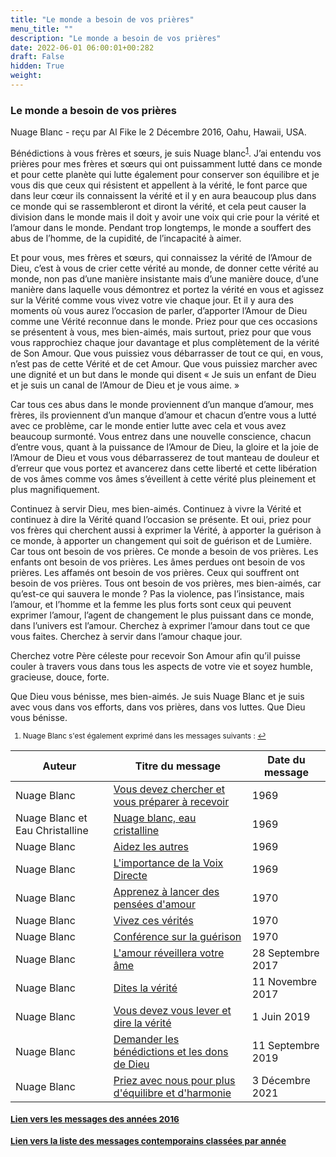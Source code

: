 ```yaml
---
title: "Le monde a besoin de vos prières"
menu_title: ""
description: "Le monde a besoin de vos prières"
date: 2022-06-01 06:00:01+00:282
draft: False
hidden: True
weight:
---
```

### Le monde a besoin de vos prières

Nuage Blanc - reçu par Al Fike le 2 Décembre 2016, Oahu, Hawaii, USA.

Bénédictions à vous frères et sœurs, je suis Nuage blanc<sup id="a1">[1](#f1)</sup>. J’ai entendu vos prières pour mes frères et sœurs qui ont puissamment lutté dans ce monde et pour cette planète qui lutte également pour conserver son équilibre et je vous dis que ceux qui résistent et appellent à la vérité, le font parce que dans leur cœur ils connaissent la vérité et il y en aura beaucoup plus dans ce monde qui se rassembleront et diront la vérité, et cela peut causer la division dans le monde mais il doit y avoir une voix qui crie pour la vérité et l’amour dans le monde. Pendant trop longtemps, le monde a souffert des abus de l’homme, de la cupidité, de l’incapacité à aimer.

Et pour vous, mes frères et sœurs, qui connaissez la vérité de l’Amour de Dieu, c’est à vous de crier cette vérité au monde, de donner cette vérité au monde, non pas d’une manière insistante mais d’une manière douce, d’une manière dans laquelle vous démontrez et portez la vérité en vous et agissez sur la Vérité comme vous vivez votre vie chaque jour. Et il y aura des moments où vous aurez l’occasion de parler, d’apporter l’Amour de Dieu comme une Vérité reconnue dans le monde. Priez pour que ces occasions se présentent à vous, mes bien-aimés, mais surtout, priez pour que vous vous rapprochiez chaque jour davantage et plus complètement de la vérité de Son Amour. Que vous puissiez vous débarrasser de tout ce qui, en vous, n’est pas de cette Vérité et de cet Amour. Que vous puissiez marcher avec une dignité et un but dans le monde qui disent « Je suis un enfant de Dieu et je suis un canal de l’Amour de Dieu et je vous aime. »

Car tous ces abus dans le monde proviennent d’un manque d’amour, mes frères, ils proviennent d’un manque d’amour et chacun d’entre vous a lutté avec ce problème, car le monde entier lutte avec cela et vous avez beaucoup surmonté. Vous entrez dans une nouvelle conscience, chacun d’entre vous, quant à la puissance de l’Amour de Dieu, la gloire et la joie de l’Amour de Dieu et vous vous débarrasserez de tout manteau de douleur et d’erreur que vous portez et avancerez dans cette liberté et cette libération de vos âmes comme vos âmes s’éveillent à cette vérité plus pleinement et plus magnifiquement.

Continuez à servir Dieu, mes bien-aimés. Continuez à vivre la Vérité et continuez à dire la Vérité quand l’occasion se présente. Et oui, priez pour vos frères qui cherchent aussi à exprimer la Vérité, à apporter la guérison à ce monde, à apporter un changement qui soit de guérison et de Lumière. Car tous ont besoin de vos prières. Ce monde a besoin de vos prières. Les enfants ont besoin de vos prières. Les âmes perdues ont besoin de vos prières. Les affamés ont besoin de vos prières. Ceux qui souffrent ont besoin de vos prières. Tous ont besoin de vos prières, mes bien-aimés, car qu’est-ce qui sauvera le monde ? Pas la violence, pas l’insistance, mais l’amour, et l’homme et la femme les plus forts sont ceux qui peuvent exprimer l’amour, l’agent de changement le plus puissant dans ce monde, dans l’univers est l’amour.
Cherchez à exprimer l’amour dans tout ce que vous faites. Cherchez à servir dans l’amour chaque jour.

Cherchez votre Père céleste pour recevoir Son Amour afin qu’il puisse couler à travers vous dans tous les aspects de votre vie et soyez humble, gracieuse, douce, forte.

Que Dieu vous bénisse, mes bien-aimés. Je suis Nuage Blanc et je suis avec vous dans vos efforts, dans vos prières, dans vos luttes. Que Dieu vous bénisse.
<small>

1. <large id="f1"> Nuage Blanc s'est également exprimé dans les messages suivants :  [↩](#a1)

**Auteur** | **Titre du message** | **Date du message**  
--|---|---
Nuage Blanc | [Vous devez chercher et vous préparer à recevoir](/fr-contemporary-messages/fr-contemporary-messages-by-date-order/fr-contemporary-messages-1969/fr-72-1969-anonymous-white-cloud/) |   1969
Nuage Blanc et Eau Christalline | [Nuage blanc, eau cristalline](/fr-contemporary-messages/fr-contemporary-messages-by-date-order/fr-contemporary-messages-1969/fr-111-1969-anonymous-white-cloud-crystal-water/) |   1969
Nuage Blanc | [Aidez les autres](/fr-contemporary-messages/fr-contemporary-messages-by-date-order/fr-contemporary-messages-1969/fr-114-1969-anonymous-white-cloud/) |   1969
Nuage Blanc | [L'importance de la Voix Directe](/fr-contemporary-messages/fr-contemporary-messages-by-date-order/fr-contemporary-messages-1969/fr-124-1969-anonymous-white-cloud/) |   1969
Nuage Blanc | [Apprenez à lancer des pensées d'amour](/fr-contemporary-messages/fr-contemporary-messages-by-date-order/fr-contemporary-messages-1970/fr-143-1970-anonymous-white-cloud/) |   1970
Nuage Blanc | [Vivez ces vérités](/fr-contemporary-messages/fr-contemporary-messages-by-date-order/fr-contemporary-messages-1970/fr-158-1970-anonymous-white-cloud/) |   1970
Nuage Blanc | [Conférence sur la guérison](/fr-contemporary-messages/fr-contemporary-messages-by-date-order/fr-contemporary-messages-1970/fr-163-1970-anonymous-white-cloud/) |   1970
Nuage Blanc | [L'amour réveillera votre âme](/fr-contemporary-messages/fr-contemporary-messages-by-date-order/fr-contemporary-messages-2017/fr-2017-9-28-2-af-white-cloud/) | 28 Septembre 2017
Nuage Blanc | [Dites la vérité](/fr-contemporary-messages/fr-contemporary-messages-by-date-order/fr-contemporary-messages-2017/fr-2017-11-11-2-af-white-cloud/) | 11 Novembre 2017
Nuage Blanc | [Vous devez vous lever et dire la vérité](/fr-contemporary-messages/fr-contemporary-messages-by-date-order/fr-contemporary-messages-2019/fr-2019-6-1-1-af-white-cloud/) | 1 Juin 2019
Nuage Blanc | [Demander les bénédictions et les dons de Dieu](/fr-contemporary-messages/fr-contemporary-messages-by-date-order/fr-contemporary-messages-2019/fr-2019-9-11-2-af-white-cloud/) | 11 Septembre 2019
Nuage Blanc | [Priez avec nous pour plus d'équilibre et d'harmonie](/fr-contemporary-messages/fr-contemporary-messages-by-date-order/fr-contemporary-messages-2021/fr-2021-12-3-1-af-white-cloud/) | 3 Décembre 2021

### [**Lien vers les messages des années 2016**](/fr-contemporary-messages/fr-contemporary-messages-by-date-order/fr-contemporary-messages-2016/)

### [**Lien vers la liste des messages contemporains classées par année**](/fr-contemporary-messages/fr-contemporary-messages-by-date-order/)


